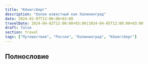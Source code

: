 ```yaml
---
title: "Кёнигсберг"
description: "более известный как Калининград"
date: 2024-02-07T12:00:00+03:00
travelDate: 2024-04-02T12:00:00+03:00|2024-04-05T12:00:00+03:00
draft: false
section: travel
tags: ["Путешествие", "Россия", "Калининград", "Кёнигсберг"]
---
```

## Полнословие

